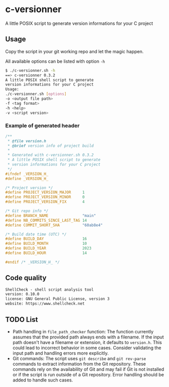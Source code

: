 # c-versionner

A little POSIX script to generate version informations for your C project

## Usage

Copy the script in your git working repo and let the magic happen.

All available options can be listed with option `-h`

~~~sh
$ ./c-versionner.sh -h
==> c-versionner 0.3.2
A little POSIX shell script to generate
version informations for your C project
Usage:
./c-versionner.sh [options]
-o <output file path>
-f <tag format>
-h <help>
-v <script version>
~~~

### Example of generated header

~~~c
/**
 * @file version.h
 * @brief version info of project build
 * 
 * Generated with c-versionner.sh 0.3.2
 * A little POSIX shell script to generate
 * version informations for your C project
 */
#ifndef _VERSION_H_
#define _VERSION_H_

/* Project version */
#define PROJECT_VERSION_MAJOR     1
#define PROJECT_VERSION_MINOR     0
#define PROJECT_VERSION_FIX       4

/* Git repo info */
#define BRANCH_NAME               "main"
#define NB_COMMITS_SINCE_LAST_TAG 14
#define COMMIT_SHORT_SHA          "60ab8e4"

/* Build date time (UTC) */
#define BUILD_DAY                 16
#define BUILD_MONTH               10
#define BUILD_YEAR                2023
#define BUILD_HOUR                14

#endif /* _VERSION_H_ */
~~~

## Code quality

~~~txt
ShellCheck - shell script analysis tool
version: 0.10.0
license: GNU General Public License, version 3
website: https://www.shellcheck.net
~~~

## TODO List

* Path handling in `file_path_checker` function: The function currently assumes that the provided path always ends with a filename. If the input path doesn't have a filename or extension, it defaults to `version.h`. This could lead to incorrect behavior in some cases. Consider validating the input path and handling errors more explicitly.
* Git commands: The script uses `git describe` and `git rev-parse` commands to extract information from the Git repository. These commands rely on the availability of Git and may fail if Git is not installed or if the script is run outside of a Git repository. Error handling should be added to handle such cases.
